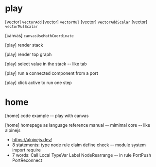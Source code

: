# play

[vector] `vectorAdd`
[vector] `vectorMul`
[vector] `vectorAddScalar`
[vector] `vectorMulScalar`

[canvas] `canvasUseMathCoordinate`

[play] render stack

[play] render top graph

[play] select value in the stack -- like tab

[play] run a connected component from a port

[play] click active to run one step

# home

[home] code example -- play with canvas

[home] homepage as language reference manual -- mimimal core -- like alpinejs

- https://alpinejs.dev/
- 8 statements: type node rule claim define check -- module system import require
- 7 words: Call Local TypeVar Label NodeRearrange -- in rule PortPush PortReconnect
